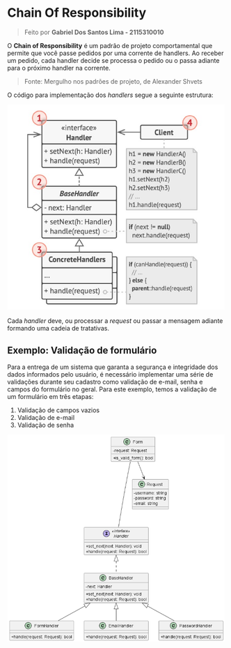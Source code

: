 # Chain Of Responsibility

> Feito por **Gabriel Dos Santos Lima - 2115310010**

O **Chain of Responsibility** é um padrão de projeto
comportamental que permite que você passe pedidos por uma
corrente de handlers. Ao receber um pedido, cada handler
decide se processa o pedido ou o passa adiante para o próximo
handler na corrente.

> Fonte: Mergulho nos padrões de projeto, de Alexander Shvets

O código para implementação dos _handlers_ segue a seguinte estrutura:

<img width="500" src="./structure.jpg"/>

Cada _handler_ deve, ou processar a _request_ ou passar a mensagem adiante formando uma cadeia de
tratativas.

## Exemplo: Validação de formulário

Para a entrega de um sistema que garanta a segurança e integridade dos dados informados pelo usuário, é necessário implementar uma série de validações durante seu cadastro como validação de e-mail, senha e campos do formulário no geral. Para este exemplo, temos a validação de um formulário em três etapas:

1. Validação de campos vazios
2. Validação de e-mail
3. Validação de senha

<img width="500" src="./classdiagrama.png"/>
